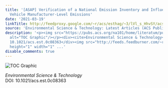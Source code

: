 ```yaml
---
title: '[ASAP] Verification of a National Emission Inventory and Influence of On-road
  Vehicle Manufacturer-Level Emissions'
date: '2021-03-19'
linkTitle: http://feedproxy.google.com/~r/acs/esthag/~3/lVl_s_HhvSY/acs.est.0c08363
source: 'Environmental Science & Technology: Latest Articles (ACS Publications)'
description: '<p><img src="https://pubs.acs.org/na101/home/literatum/publisher/achs/journals/content/esthag/0/esthag.ahead-of-print/acs.est.0c08363/20210319/images/medium/es0c08363_0006.gif"
  alt="TOC Graphic"/></p><div><cite>Environmental Science & Technology</cite></div><div>DOI:
  10.1021/acs.est.0c08363</div><img src="http://feeds.feedburner.com/~r/acs/esthag/~4/lVl_s_HhvSY"
  height="1" width="1" ...'
disable_comments: true
---
```

<p><img src="https://pubs.acs.org/na101/home/literatum/publisher/achs/journals/content/esthag/0/esthag.ahead-of-print/acs.est.0c08363/20210319/images/medium/es0c08363_0006.gif" alt="TOC Graphic"/></p><div><cite>Environmental Science & Technology</cite></div><div>DOI: 10.1021/acs.est.0c08363</div><img src="http://feeds.feedburner.com/~r/acs/esthag/~4/lVl_s_HhvSY" height="1" width="1" ...